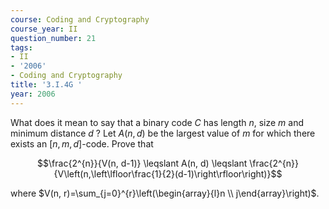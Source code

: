 ```yaml
---
course: Coding and Cryptography
course_year: II
question_number: 21
tags:
- II
- '2006'
- Coding and Cryptography
title: '3.I.4G '
year: 2006
---
```



What does it mean to say that a binary code $C$ has length $n$, size $m$ and minimum distance $d$ ? Let $A(n, d)$ be the largest value of $m$ for which there exists an $[n, m, d]$-code. Prove that

$$\frac{2^{n}}{V(n, d-1)} \leqslant A(n, d) \leqslant \frac{2^{n}}{V\left(n,\left\lfloor\frac{1}{2}(d-1)\right\rfloor\right)}$$

where $V(n, r)=\sum_{j=0}^{r}\left(\begin{array}{l}n \\ j\end{array}\right)$.